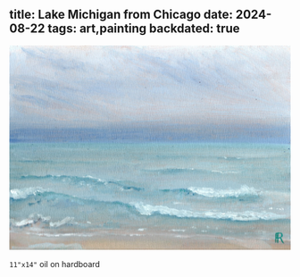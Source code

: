 title: Lake Michigan from Chicago
date: 2024-08-22
tags: art,painting
backdated: true
---
![Lake Michigan from Chicago](lake_michigan.jpeg)

`11"x14"` oil on hardboard
